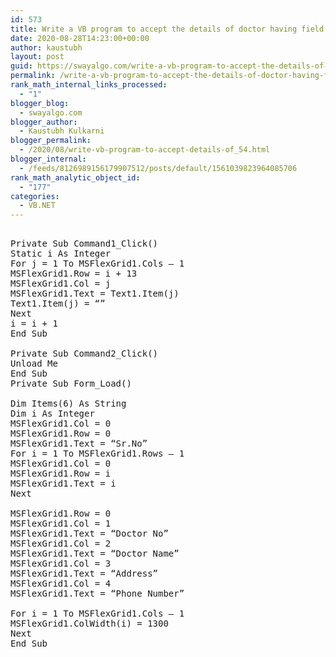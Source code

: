```yaml
---
id: 573
title: Write a VB program to accept the details of doctor having field’s dno, dname, address, and phone number. Display those details on to the grid.
date: 2020-08-28T14:23:00+00:00
author: kaustubh
layout: post
guid: https://swayalgo.com/write-a-vb-program-to-accept-the-details-of-doctor-having-fields-dno-dname-address-and-phone-number-display-those-details-on-to-the-grid/
permalink: /write-a-vb-program-to-accept-the-details-of-doctor-having-fields-dno-dname-address-and-phone-number-display-those-details-on-to-the-grid/
rank_math_internal_links_processed:
  - "1"
blogger_blog:
  - swayalgo.com
blogger_author:
  - Kaustubh Kulkarni
blogger_permalink:
  - /2020/08/write-vb-program-to-accept-details-of_54.html
blogger_internal:
  - /feeds/8126989156179907512/posts/default/1561039823964085706
rank_math_analytic_object_id:
  - "177"
categories:
  - VB.NET
---
```

<pre><br />Private Sub Command1_Click()<br />Static i As Integer<br />For j = 1 To MSFlexGrid1.Cols – 1<br />MSFlexGrid1.Row = i + 13<br />MSFlexGrid1.Col = j<br />MSFlexGrid1.Text = Text1.Item(j)<br />Text1.Item(j) = “”<br />Next<br />i = i + 1<br />End Sub<br /><br />Private Sub Command2_Click()<br />Unload Me<br />End Sub<br />Private Sub Form_Load()<br /><br />Dim Items(6) As String<br />Dim i As Integer<br />MSFlexGrid1.Col = 0<br />MSFlexGrid1.Row = 0<br />MSFlexGrid1.Text = “Sr.No”<br />For i = 1 To MSFlexGrid1.Rows – 1<br />MSFlexGrid1.Col = 0<br />MSFlexGrid1.Row = i<br />MSFlexGrid1.Text = i<br />Next<br /><br />MSFlexGrid1.Row = 0<br />MSFlexGrid1.Col = 1<br />MSFlexGrid1.Text = “Doctor No”<br />MSFlexGrid1.Col = 2<br />MSFlexGrid1.Text = “Doctor Name”<br />MSFlexGrid1.Col = 3<br />MSFlexGrid1.Text = “Address”<br />MSFlexGrid1.Col = 4<br />MSFlexGrid1.Text = “Phone Number”<br /><br />For i = 1 To MSFlexGrid1.Cols – 1<br />MSFlexGrid1.ColWidth(i) = 1300<br />Next<br />End Sub<br /><br /><br /><br /><br /><br /><br /><br /><br /></pre>